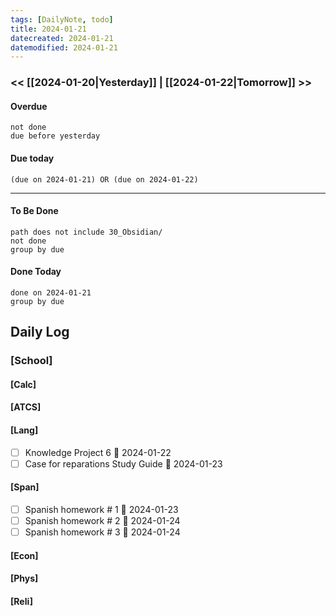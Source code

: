 ```yaml
---
tags: [DailyNote, todo]
title: 2024-01-21
datecreated: 2024-01-21
datemodified: 2024-01-21
---
```


### << [[2024-01-20|Yesterday]] | [[2024-01-22|Tomorrow]] >>

#### Overdue
```tasks
not done
due before yesterday
```
#### Due today

```tasks
(due on 2024-01-21) OR (due on 2024-01-22) 

```
---
#### To Be Done

```tasks
path does not include 30_Obsidian/
not done
group by due
```

#### Done Today

```tasks
done on 2024-01-21
group by due
```

## Daily Log

### [School]

#### [Calc]

#### [ATCS]

#### [Lang]


- [ ] Knowledge Project 6 📅 2024-01-22 
- [ ] Case for reparations Study Guide 📅 2024-01-23

#### [Span]

- [ ] Spanish homework # 1 📅 2024-01-23
- [ ] Spanish homework # 2 📅 2024-01-24
- [ ] Spanish homework # 3 📅 2024-01-24

#### [Econ]

#### [Phys]

#### [Reli]